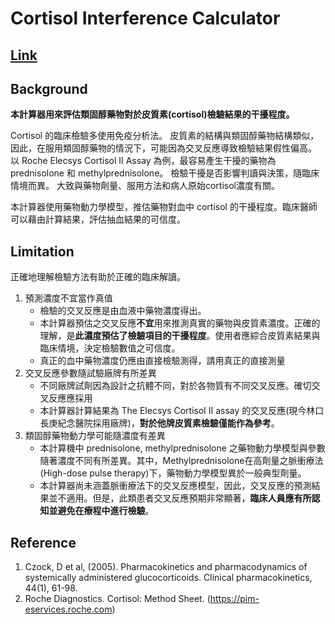 # Cortisol Interference Calculator
## [Link](https://imotwnsix-pharmacokinetics-steroid-app-y2yido.streamlit.app/)

## Background
**本計算器用來評估類固醇藥物對於皮質素(cortisol)檢驗結果的干擾程度。**

Cortisol 的臨床檢驗多使用免疫分析法。
皮質素的結構與類固醇藥物結構類似，
因此，在服用類固醇藥物的情況下，可能因為交叉反應導致檢驗結果假性偏高。
以 Roche Elecsys Cortisol II Assay 為例，最容易產生干擾的藥物為 prednisolone 和 methylprednisolone。
檢驗干擾是否影響判讀與決策，隨臨床情境而異。
大致與藥物劑量、服用方法和病人原始cortisol濃度有關。

本計算器使用藥物動力學模型，推估藥物對血中 cortisol 的干擾程度。臨床醫師可以藉由計算結果，評估抽血結果的可信度。

## Limitation
正確地理解檢驗方法有助於正確的臨床解讀。

 1. 預測濃度不宜當作真值
    - 檢驗的交叉反應是由血液中藥物濃度得出。
    - 本計算器預估之交叉反應**不宜**用來推測真實的藥物與皮質素濃度。正確的理解，是**此濃度預估了檢驗項目的干擾程度**。使用者應綜合皮質素結果與臨床情境，決定檢驗數值之可信度。
    - 真正的血中藥物濃度仍應由直接檢驗測得，請用真正的直接測量
 2. 交叉反應參數隨試驗廠牌有所差異
    - 不同廠牌試劑因為設計之抗體不同，對於各物質有不同交叉反應。確切交叉反應應採用
    - 本計算器計算結果為 The Elecsys Cortisol II assay 的交叉反應(現今林口長庚紀念醫院採用廠牌)，**對於他牌皮質素檢驗僅能作為參考**。
 3. 類固醇藥物動力學可能隨濃度有差異
    - 本計算機中 prednisolone, methylprednisolone 之藥物動力學模型與參數隨著濃度不同有所差異。其中，Methylprednisolone在高劑量之脈衝療法(High-dose pulse therapy)下，藥物動力學模型異於一般典型劑量。
    - 本計算器尚未涵蓋脈衝療法下的交叉反應模型，因此，交叉反應的預測結果並不適用。但是，此類患者交叉反應預期非常顯著，**臨床人員應有所認知並避免在療程中進行檢驗**。

## Reference
 1. Czock, D et al, (2005). Pharmacokinetics and pharmacodynamics of systemically administered glucocorticoids. Clinical pharmacokinetics, 44(1), 61-98.
 2. Roche Diagnostics. Cortisol: Method Sheet. (https://pim-eservices.roche.com)
